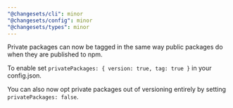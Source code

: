 ```yaml
---
"@changesets/cli": minor
"@changesets/config": minor
"@changesets/types": minor
---
```


Private packages can now be tagged in the same way public packages do when they are published to npm.

To enable set `privatePackages: { version: true, tag: true }` in your config.json.

You can also now opt private packages out of versioning entirely by setting `privatePackages: false`.
